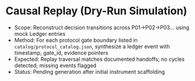 # Causal Replay (Dry-Run Simulation)

- Scope: Reconstruct decision transitions across P01→P02→P03... using mock Ledger entries
- Method: For each protocol gate boundary listed in `catalog/protocol_catalog.json`, synthesize a ledger event with timestamp, gate_id, evidence pointers
- Expected: Replay traversal matches documented handoffs; no cycles detected; missing events flagged
- Status: Pending generation after initial instrument scaffolding
